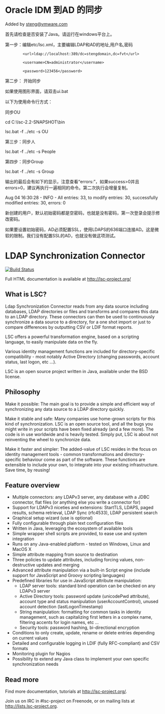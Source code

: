 # Oracle IDM 到AD 的同步

Added by steng@vmware.com

首先请检查是否安装了Java。请运行在windows平台上。

第一步：编辑etc/lsc.xml，主要编辑LDAP和AD的地址,用户名,密码
			
			<url>ldap://localhost:389/dc=stengdomain,dc=fvt</url>
			
			<username>CN=administrator</username>
			
			<password>123456</password>
		
		

第二步： 开始同步

如果使用图形界面，请双击ui.bat

以下为使用命令行方式：

同步OU

cd C:\lsc-2.2-SNAPSHOT\bin

lsc.bat -f ../etc -s OU

第三步：同步人


lsc.bat -f ../etc -s People

第四步：同步Group

lsc.bat -f ../etc -s Group

输出的最后会有如下的显示，注意查看“errors:”，如果success>0并且errors>0，建议再执行一遍相同的命令。第二次执行会增量复制。

Aug 04 16:30:28 - INFO  - All entries: 33, to modify entries: 30, successfully modified entries: 30, errors: 0

新创建的用户，默认初始密码都是空密码，也就是没有密码，第一次登录会提示修改密码。

如果要设置初始密码，AD必须配置SSL，使用LDAPS的636端口连接AD。这是微软的限制。我们没有配置SSL的AD，也就没有做这项测试。

# LDAP Synchronization Connector

[![Build Status](https://travis-ci.org/lsc-project/lsc.svg?branch=master)](https://travis-ci.org/lsc-project/lsc)

Full HTML documentation is available at http://lsc-project.org/

## What is LSC?

Ldap Synchronization Connector reads from any data source including databases,
LDAP directories or files and transforms and compares this data to an LDAP
directory. These connectors can then be used to continuously synchronize a data
source to a directory, for a one shot import or just to compare differences by
outputting CSV or LDIF format reports.

LSC offers a powerful transformation engine, based on a scripting language, to
easily manipulate data on the fly.

Various identity management functions are included for directory-specific
compatibility - most notably Active Directory (changing passwords, account
status, last logon, etc ...). 

LSC is an open source project written in Java, available under the BSD license.

## Philosophy

Make it possible: The main goal is to provide a simple and efficient way of
synchronizing any data source to a LDAP directory quickly.

Make it stable and safe: Many companies use home-grown scripts for this kind
of synchronization. LSC is an open source tool, and all the bugs you might
write in your scripts have been fixed already (and a few more). The code is in
use worldwide and is heavily tested. Simply put, LSC is about not reinventing 
the wheel to synchronize data.

Make it faster and simpler: The added-value of LSC resides in the focus on
identity management tools - common transformations and directory-specific
behaviour come as part of the software. These functions are extensible to
include your own, to integrate into your existing infrastructure. Save time,
by reusing!

## Feature overview

* Multiple connectors: any LDAPv3 server, any database with a JDBC
  connector, flat files (or anything else you write a connector for)
* Support for LDAPv3 niceties and extensions: StartTLS, LDAPS, paged results,
  schema retrieval, LDAP Sync (rfc4533), LDAP persistent search
* Graphical setup wizard (use is optional)
* Fully configurable through plain text configuration files
* Written in Java, leveraging the ecosystem of available tools
* Simple wrapper shell scripts are provided, to ease use and system integration
* Runs on any Java-enabled platform - tested on Windows, Linux and MacOS X
* Simple attribute mapping from source to destination
* Three policies to update attributes, including forcing values, 
  non-destructive updates and merging
* Advanced attribute manipulation via a built-in Script engine (include
  support for JavaScript and Groovy scripting languages)
* Predefined libraries for use in JavaScript attribute manipulation:
    - LDAP server tools: standard bind operation can be checked on any
      LDAPv3 server
    - Active Directory tools: password update (unicodePwd attribute),
      account type and status manipulation (userAccountControl), unused
      account detection (lastLogonTimestamp)
    - String manipulation: formatting for common tasks in identity
      management, such as capitalizing first letters in a complex name,
      filtering accents for login names, etc …
    - Security tools: password hashing, bi-directional encryption
* Conditions to only create, update, rename or delete entries depending on
  current values
* Detailed and configurable logging in LDIF (fully RFC-compliant) and CSV
  formats
* Monitoring plugin for Nagios
* Possibility to extend any Java class to implement your own specific
  synchronization needs

## Read more

Find more documentation, tutorials at http://lsc-project.org/.

Join us on IRC in #lsc-project on Freenode, or on mailing lists at
http://lists.lsc-project.org.
